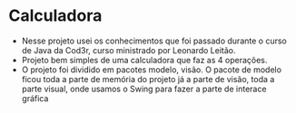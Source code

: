 # Calculadora
* Nesse projeto usei os conhecimentos que foi passado durante o curso de Java da Cod3r, curso ministrado por Leonardo Leitão.
* Projeto bem simples de uma calculadora que faz as 4 operações.
* O projeto foi dividido em pacotes modelo, visão. O pacote de modelo ficou toda a parte de memória do projeto já a parte de visão, toda a parte visual, onde usamos o Swing para fazer a parte de interace gráfica
